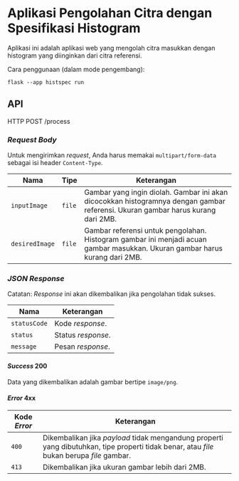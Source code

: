# Aplikasi Pengolahan Citra dengan Spesifikasi Histogram

Aplikasi ini adalah aplikasi web yang mengolah citra masukkan dengan histogram yang diinginkan dari citra referensi.

Cara penggunaan (dalam mode pengembang):

    flask --app histspec run

## API

HTTP POST /process

### _Request Body_

Untuk mengirimkan _request_, Anda harus memakai `multipart/form-data` sebagai isi header `Content-Type`.

| Nama           | Tipe                  | Keterangan |
| -------------- | --------------------- | ---------- |
| `inputImage`   | `file`                | Gambar yang ingin diolah. Gambar ini akan dicocokkan histogramnya dengan gambar referensi. Ukuran gambar harus kurang dari 2MB. |
| `desiredImage` | `file`                | Gambar referensi untuk pengolahan. Histogram gambar ini menjadi acuan gambar masukkan. Ukuran gambar harus kurang dari 2MB. |

### _JSON Response_

Catatan: _Response_ ini akan dikembalikan jika pengolahan tidak sukses.

| Nama         | Keterangan |
| ------------ | ---------- |
| `statusCode` | Kode _response_. |
| `status`     | Status _response_. |
| `message`    | Pesan _response_. |

#### _Success_ 200

Data yang dikembalikan adalah gambar bertipe `image/png`.

#### _Error_ 4xx

| Kode _Error_       | Keterangan |
| ------------------ | ---------- |
| `400`              | Dikembalikan jika _payload_ tidak mengandung properti yang dibutuhkan, tipe properti tidak benar, atau _file_ bukan berupa _file_ gambar. |
| `413`              | Dikembalikan jika ukuran gambar lebih dari 2MB. |
